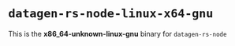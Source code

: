 # `datagen-rs-node-linux-x64-gnu`

This is the **x86_64-unknown-linux-gnu** binary for `datagen-rs-node`
